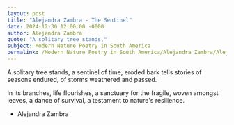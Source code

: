 ```yaml
---
layout: post
title: "Alejandra Zambra - The Sentinel"
date: 2024-12-30 12:00:00 -0000
author: Alejandra Zambra
quote: "A solitary tree stands,"
subject: Modern Nature Poetry in South America
permalink: /Modern Nature Poetry in South America/Alejandra Zambra/Alejandra Zambra - The Sentinel
---
```


A solitary tree stands,
a sentinel of time,
eroded bark tells stories
of seasons endured,
of storms weathered and passed.

In its branches, life flourishes,
a sanctuary for the fragile,
woven amongst leaves,
a dance of survival,
a testament to nature's resilience.

- Alejandra Zambra
